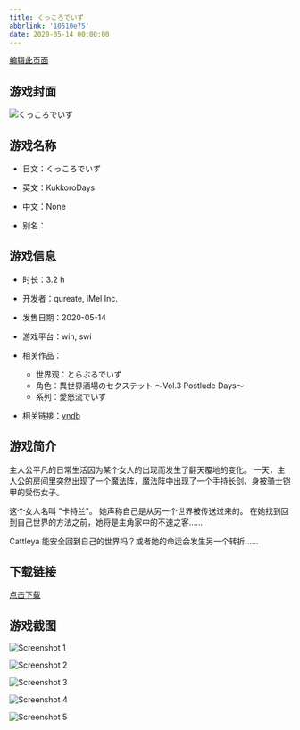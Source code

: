 ```yaml
---
title: くっころでいず
abbrlink: '10510e75'
date: 2020-05-14 00:00:00
---
```

[编辑此页面](https://github.com/ACG-3/ADV3-source/blob/main/source/_posts/games/%E3%81%8F%E3%81%A3%E3%81%93%E3%82%8D%E3%81%A7%E3%81%84%E3%81%9A.md)

## 游戏封面

![くっころでいず](https://pan.timero.xyz/d/onedrive/img_lib_001/%E3%81%8F%E3%81%A3%E3%81%93%E3%82%8D%E3%81%A7%E3%81%84%E3%81%9A_cover.avif)


## 游戏名称

- 日文：くっころでいず
- 英文：KukkoroDays
- 中文：None

- 别名：


## 游戏信息

- 时长：3.2 h
- 开发者：qureate, iMel Inc.
- 发售日期：2020-05-14
- 游戏平台：win, swi
- 相关作品：
   - 世界观：とらぶるでいず
   - 角色：異世界酒場のセクステット ～Vol.3 Postlude Days～
   - 系列：愛怒流でいず

- 相关链接：[vndb](https://vndb.org/v28345)


## 游戏简介

主人公平凡的日常生活因为某个女人的出现而发生了翻天覆地的变化。
一天，主人公的房间里突然出现了一个魔法阵，魔法阵中出现了一个手持长剑、身披骑士铠甲的受伤女子。

这个女人名叫 "卡特兰"。
她声称自己是从另一个世界被传送过来的。
在她找到回到自己世界的方法之前，她将是主角家中的不速之客......

Cattleya 能安全回到自己的世界吗？或者她的命运会发生另一个转折......




## 下载链接

[点击下载](https://pan.timero.xyz/onedrive/adv_lib_001/%E3%81%8F%E3%81%A3%E3%81%93%E3%82%8D%E3%81%A7%E3%81%84%E3%81%9A)


## 游戏截图


![Screenshot 1](https://pan.timero.xyz/d/onedrive/img_lib_001/%E3%81%8F%E3%81%A3%E3%81%93%E3%82%8D%E3%81%A7%E3%81%84%E3%81%9A_Screenshot_1.avif)

![Screenshot 2](https://pan.timero.xyz/d/onedrive/img_lib_001/%E3%81%8F%E3%81%A3%E3%81%93%E3%82%8D%E3%81%A7%E3%81%84%E3%81%9A_Screenshot_2.avif)

![Screenshot 3](https://pan.timero.xyz/d/onedrive/img_lib_001/%E3%81%8F%E3%81%A3%E3%81%93%E3%82%8D%E3%81%A7%E3%81%84%E3%81%9A_Screenshot_3.avif)

![Screenshot 4](https://pan.timero.xyz/d/onedrive/img_lib_001/%E3%81%8F%E3%81%A3%E3%81%93%E3%82%8D%E3%81%A7%E3%81%84%E3%81%9A_Screenshot_4.avif)

![Screenshot 5](https://pan.timero.xyz/d/onedrive/img_lib_001/%E3%81%8F%E3%81%A3%E3%81%93%E3%82%8D%E3%81%A7%E3%81%84%E3%81%9A_Screenshot_5.avif)

